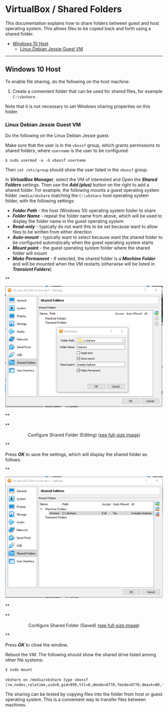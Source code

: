 # VirtualBox / Shared Folders #

This documentation explains how to share folders between guest and host operating system.
This allows files to be copied back and forth using a shared folder.

* [Windows 10 Host](#windows-10-host)
	+ [Linux Debian Jessie Guest VM](#linux-debian-jessie-guest-vm)
	
----

## Windows 10 Host ##

To enable file sharing, do the following on the host machine:

1. Create a convenient folder that can be used for shared files, for example `C:\vbshare`.

Note that it is not necessary to set Windows sharing properties on this folder.

### Linux Debian Jessie Guest VM ###

Do the following on the Linux Debian Jessie guest.

Make sure that the user is in the `vboxsf` group, which grants permissions to shared folders,
where `username` is the user to be configured:

```
$ sudo usermod -a -G vboxsf username
```

Then `cat /etc/group` should show the user listed in the `vboxsf` group.

In ***VirtualBox Manager***, select the VM of interested and Open the ***Shared Folders*** settings.
Then use the ***Add (plus)*** button on the right to add a shared folder.
For example, the following mounts a guest operating system folder `/media/vbshare`
matching the `C:\vbshare` host operating system folder, with the following settings:

* ***Folder Path*** - the host (Windows 10) operating system folder to share
* ***Folder Name*** - repeat the folder name from above, which will be used to display the folder name in the guest operating system
* ***Read-only*** - typically do not want this to be set because want to allow files to be written from either direction
* ***Auto-mount*** - typically want to select because want the shared folder to be configured automatically when the guest operating system starts
* ***Mount point*** - the guest operating system folder where the shared folder will mount
* ***Make Permanent*** - if selected, the shared folder is a ***Machine Folder*** and will be mounted when the VM restarts
(otherwise will be listed in ***Transient Folders***)

**<p style="text-align: center;">
![win-linux-shared-folders1](images/win-linux-shared-folders1.png)
</p>**

**<p style="text-align: center;">
Configure Shared Folder (Editing) (<a href="../images/win-linux-shared-folders1.png">see full-size image</a>)
</p>**

Press ***OK*** to save the settings, which will display the shared folder as follows.

**<p style="text-align: center;">
![win-linux-shared-folders2](images/win-linux-shared-folders2.png)
</p>**

**<p style="text-align: center;">
Configure Shared Folder (Saved) (<a href="../images/win-linux-shared-folders2.png">see full-size image</a>)
</p>**

Press ***OK*** to close the window.

Reboot the VM.  The following should show the shared drive listed among other file systems:

```
$ sudo mount

vbshare on /media/vbshare type vboxsf (rw,nodev,relatime,uid=0,gid=999,ttl=0,dmode=0770,fmode=0770,dmask=00,fmask=00,tag=VBoxAutomounter)
```

The sharing can be tested by copying files into the folder from host or guest operating system.
This is a convenient way to transfer files between machines.
